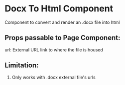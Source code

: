 # Docx To Html Component
Component to convert and render an .docx file into html

## Props passable to Page Component:
url: External URL link to where the file is housed

## Limitation:
1. Only works with .docx external file's urls